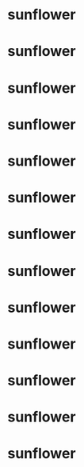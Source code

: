 # sunflower
# sunflower
# sunflower
# sunflower
# sunflower
# sunflower
# sunflower
# sunflower
# sunflower
# sunflower
# sunflower
# sunflower
# sunflower
